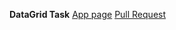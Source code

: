 **DataGrid Task**
[App page](https://adoring-bose-963fac.netlify.com/?enum=Worker)
[Pull Request](https://github.com/iosDeveloperDK/DataGrid/pull/1)
